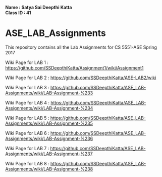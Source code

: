 
**Name : Satya Sai Deepthi Katta**  
**Class ID : 41**  

# ASE_LAB_Assignments
This repository contains all the Lab Assignments for CS 5551-ASE Spring 2017

Wiki Page for LAB 1 : https://github.com/SSDeepthiKatta/Assignment1/wiki/Assignment1

Wiki Page for LAB 2 : https://github.com/SSDeepthiKatta/ASE-LAB2/wiki

Wiki Page for LAB 3 : https://github.com/SSDeepthiKatta/ASE_LAB-Assignments/wiki/LAB-Assignment-%233

Wiki Page for LAB 4 : https://github.com/SSDeepthiKatta/ASE_LAB-Assignments/wiki/LAB-Assignment-%234   

Wiki Page for LAB 5 : https://github.com/SSDeepthiKatta/ASE_LAB-Assignments/wiki/LAB-Assignment-%235

Wiki Page for LAB 6 : https://github.com/SSDeepthiKatta/ASE_LAB-Assignments/wiki/LAB-Assignment-%236

Wiki Page for LAB 7 : https://github.com/SSDeepthiKatta/ASE_LAB-Assignments/wiki/LAB-Assignment-%237

Wiki Page for LAB 8 : https://github.com/SSDeepthiKatta/ASE_LAB-Assignments/wiki/LAB-Assignment-%238
